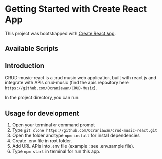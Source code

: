 # Getting Started with Create React App

This project was bootstrapped with [Create React App](https://github.com/facebook/create-react-app).

## Available Scripts

## Introduction
CRUD-music-react is a crud music web application, built with react js and integrate with APIs crud-music (find the apis repository here `https://github.com/Ocraniawan/CRUD-Music`).

In the project directory, you can run:

## Usage for development
1. Open your terminal or command prompt
2. Type `git clone https://github.com/Ocraniawan/crud-music-react.git`
3. Open the folder and type `npm install` for install dependencies
4. Create .env file in root folder.
5. Add URL APIs into .env file (example : see .env.sample file).
6. Type `npm start` in terminal for run this app.